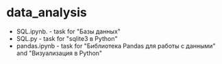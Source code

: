 # data_analysis
- SQL.ipynb.   - task for "Базы данных"
- SQL.py       - task for "sqlite3 в Python"
- pandas.ipynb - task for "Библиотека Pandas для работы с данными" and "Визуализация в Python"
